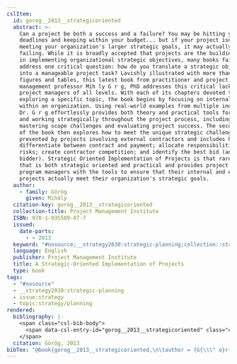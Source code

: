 ```yaml
---
cslItem:
  id: gorog__2013__strategicoriented
  abstract: >-
    Can a project be both a success and a failure? You may be hitting your
    deadlines and keeping within your budget... but if your project isn't
    meeting your organization's larger strategic goals, it may actually be
    failing. While it is broadly accepted that projects are the building blocks
    in implementing organizational strategic objectives, many books fail to
    address one critical question: how do you translate a strategic objective
    into a manageable project task? Lavishly illustrated with more than 40
    figures and tables, this latest book from practitioner and project
    management professor Mih ly G r g, PhD addresses this critical lack, for
    project managers of all levels. With each of its chapters devoted to
    exploring a specific topic, the book begins by focusing on internal projects
    within an organization. Using real-world examples from multiple industries,
    Dr. G r g effortlessly provides both theory and practical tools for thinking
    and working strategically throughout the project process, including
    mastering scope challenges and evaluating project success. The second half
    of the book then explores how to meet the unique strategic challenges
    presented by projects involving external contractors and includes how to
    differentiate between contract and payment; allocate responsibilities and
    risks; create contractor competition; and identify the best bid (and
    bidder). Strategic Oriented Implementation of Projects is that rare book
    that is both strategic oriented and practical and provides project and
    program managers with the tools to ensure that their internal and external
    projects actually meet their organization's strategic goals.
  author:
    - family: Görög
      given: Mihály
  citation-key: gorog__2013__strategicoriented
  collection-title: Project Management Institute
  ISBN: 978-1-935589-87-7
  issued:
    date-parts:
      - - 2013
  keyword: "#nosource;__strategy2030:strategic-planning;collection::strategy::planning"
  language: English
  publisher: Project Management Institute
  title: A Strategic-Oriented Implementation of Projects
  type: book
tags:
  - "#nosource"
  - __strategy2030:strategic-planning
  - issue:strategy
  - topic:strategy/planning
rendered:
  bibliography: |-
    <span class="csl-bib-body">
      <span data-csl-entry-id="gorog__2013__strategicoriented" class="csl-entry">Görög, M. 2013. <i>A Strategic-Oriented Implementation of Projects</i>. Project Management Institute.</span>
    </span>
  citation: Görög, 2013
bibTex: "@book{gorog__2013__strategicoriented,\n\tauthor = {G{\\\" o}r{\\\" o}g, Mih{\\' a}ly},\n\tseries = {Project {Management} {Institute}},\n\tyear = {2013},\n\tpublisher = {Project Management Institute},\n\ttitle = {A {Strategic}-{Oriented} {Implementation} of {Projects}},\n}\n\n"
---
```

